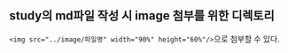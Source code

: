 ## study의 md파일 작성 시 image 첨부를 위한 디렉토리
```<img src="../image/파일명" width="90%" height="60%"/>```으로 첨부할 수 있다.
